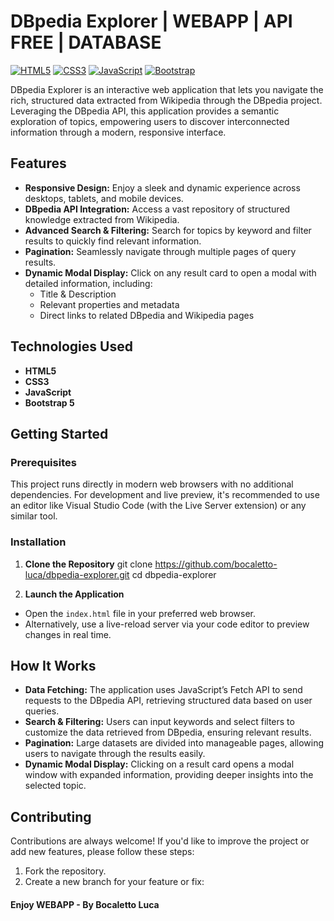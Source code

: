 # DBpedia Explorer | WEBAPP | API FREE | DATABASE

[![HTML5](https://img.shields.io/badge/HTML5-E34F26?style=for-the-badge&logo=html5&logoColor=white)](https://developer.mozilla.org/en-US/docs/Web/HTML) [![CSS3](https://img.shields.io/badge/CSS3-1572B6?style=for-the-badge&logo=css3&logoColor=white)](https://developer.mozilla.org/en-US/docs/Web/CSS) [![JavaScript](https://img.shields.io/badge/JavaScript-F7DF1E?style=for-the-badge&logo=javascript&logoColor=black)](https://developer.mozilla.org/en-US/docs/Web/JavaScript) [![Bootstrap](https://img.shields.io/badge/Bootstrap-7952B3?style=for-the-badge&logo=bootstrap&logoColor=white)](https://getbootstrap.com/)

DBpedia Explorer is an interactive web application that lets you navigate the rich, structured data extracted from Wikipedia through the DBpedia project. Leveraging the DBpedia API, this application provides a semantic exploration of topics, empowering users to discover interconnected information through a modern, responsive interface.

## Features

- **Responsive Design:** Enjoy a sleek and dynamic experience across desktops, tablets, and mobile devices.
- **DBpedia API Integration:** Access a vast repository of structured knowledge extracted from Wikipedia.
- **Advanced Search & Filtering:** Search for topics by keyword and filter results to quickly find relevant information.
- **Pagination:** Seamlessly navigate through multiple pages of query results.
- **Dynamic Modal Display:** Click on any result card to open a modal with detailed information, including:
  - Title & Description
  - Relevant properties and metadata
  - Direct links to related DBpedia and Wikipedia pages

## Technologies Used

- **HTML5**
- **CSS3**
- **JavaScript**
- **Bootstrap 5**

## Getting Started

### Prerequisites

This project runs directly in modern web browsers with no additional dependencies. For development and live preview, it's recommended to use an editor like Visual Studio Code (with the Live Server extension) or any similar tool.

### Installation

1. **Clone the Repository**
git clone https://github.com/bocaletto-luca/dbpedia-explorer.git cd dbpedia-explorer


2. **Launch the Application**

- Open the `index.html` file in your preferred web browser.
- Alternatively, use a live-reload server via your code editor to preview changes in real time.

## How It Works

- **Data Fetching:** The application uses JavaScript’s Fetch API to send requests to the DBpedia API, retrieving structured data based on user queries.
- **Search & Filtering:** Users can input keywords and select filters to customize the data retrieved from DBpedia, ensuring relevant results.
- **Pagination:** Large datasets are divided into manageable pages, allowing users to navigate through the results easily.
- **Dynamic Modal Display:** Clicking on a result card opens a modal window with expanded information, providing deeper insights into the selected topic.


## Contributing

Contributions are always welcome! If you'd like to improve the project or add new features, please follow these steps:

1. Fork the repository.
2. Create a new branch for your feature or fix:

#### Enjoy WEBAPP - By Bocaletto Luca
